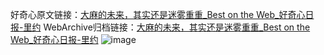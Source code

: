 好奇心原文链接：[大麻的未来，其实还是迷雾重重_Best on the Web_好奇心日报-里约](https://www.qdaily.com/articles/10919.html)
WebArchive归档链接：[大麻的未来，其实还是迷雾重重_Best on the Web_好奇心日报-里约](http://web.archive.org/web/20180617091534/http://www.qdaily.com:80/articles/10919.html)
![image](http://ww3.sinaimg.cn/large/007d5XDply1g3wcfopwr6j30u021bdvw)